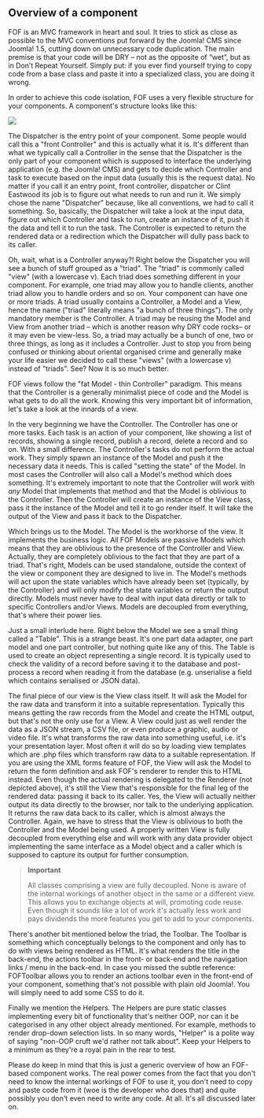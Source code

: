 Overview of a component
-----------------------

FOF is an MVC framework in heart and soul. It tries to stick as close as
possible to the MVC conventions put forward by the Joomla! CMS since
Joomla! 1.5, cutting down on unnecessary code duplication. The main
premise is that your code will be DRY – not as the opposite of “wet”,
but as in Don’t Repeat Yourself. Simply put: if you ever find yourself
trying to copy code from a base class and paste it into a specialized
class, you are doing it wrong.

In order to achieve this code isolation, FOF uses a very flexible
structure for your components. A component's structure looks like this:

![](images/component-structure.png)

The Dispatcher is the entry point of your component. Some people would
call this a "front Controller" and this is actually what it is. It's
different than what we typically call a Controller in the sense that the
Dispatcher is the only part of your component which is supposed to
interface the underlying application (e.g. the Joomla! CMS) and gets to
decide which Controller and task to execute based on the input data
(usually this is the request data). No matter if you call it an entry
point, front controller, dispatcher or Clint Eastwood its job is to
figure out what needs to run and run it. We simply chose the name
"Dispatcher" because, like all conventions, we had to call it something.
So, basically, the Dispatcher will take a look at the input data, figure
out which Controller and task to run, create an instance of it, push it
the data and tell it to run the task. The Controller is expected to
return the rendered data or a redirection which the Dispatcher will
dully pass back to its caller.

Oh, wait, what is a Controller anyway?! Right below the Dispatcher you
will see a bunch of stuff grouped as a "triad". The "triad" is commonly
called "view" (with a lowercase v). Each triad does something different
in your component. For example, one triad may allow you to handle
clients, another triad allow you to handle orders and so on. Your
component can have one or more triads. A triad usually contains a
Controller, a Model and a View, hence the name ("triad" literally means
"a bunch of three things"). The only mandatory member is the Controller.
A triad may be reusing the Model and View from another triad – which is
another reason why DRY code rocks– or it may even be view-less. So, a
triad may actually be a bunch of one, two or three things, as long as it
includes a Controller. Just to stop you from being confused or thinking
about oriental organised crime and generally make your life easier we
decided to call these "views" (with a lowercase v) instead of "triads".
See? Now it is so much better.

FOF views follow the "fat Model - thin Controller" paradigm. This means
that the Controller is a generally minimalist piece of code and the
Model is what gets to do all the work. Knowing this very important bit
of information, let's take a look at the innards of a view.

In the very beginning we have the Controller. The Controller has one or
more tasks. Each task is an action of your component, like showing a
list of records, showing a single record, publish a record, delete a
record and so on. With a small difference. The Controller's tasks do not
perform the actual work. They simply spawn an instance of the Model and
push it the necessary data it needs. This is called "setting the state"
of the Model. In most cases the Controller will also call a Model's
method which does something. It's extremely important to note that the
Controller will work with *any* Model that implements that method and
that the Model is oblivious to the Controller. Then the Controller will
create an instance of the View class, pass it the instance of the Model
and tell it to go render itself. It will take the output of the View and
pass it back to the Dispatcher.

Which brings us to the Model. The Model is the workhorse of the view. It
implements the business logic. All FOF Models are passive Models which
means that they are oblivious to the presence of the Controller and
View. Actually, they are completely oblivious to the fact that they are
part of a triad. That's right, Models can be used standalone, outside
the context of the view or component they are designed to live in. The
Model's methods will act upon the state variables which have already
been set (typically, by the Controller) and will only modify the state
variables or return the output directly. Models must never have to deal
with input data directly or talk to specific Controllers and/or Views.
Models are decoupled from everything, that's where their power lies.

Just a small interlude here. Right below the Model we see a small thing
called a "Table". This is a strange beast. It's one part data adapter,
one part model and one part controller, but nothing quite like any of
this. The Table is used to create an object representing a single
record. It is typically used to check the validity of a record before
saving it to the database and post-process a record when reading it from
the database (e.g. unserialise a field which contains serialised or JSON
data).

The final piece of our view is the View class itself. It will ask the
Model for the raw data and transform it into a suitable representation.
Typically this means getting the raw records from the Model and create
the HTML output, but that's not the only use for a View. A View could
just as well render the data as a JSON stream, a CSV file, or even
produce a graphic, audio or video file. It's what transforms the raw
data into something useful, i.e. it's your presentation layer. Most
often it will do so by loading view templates which are .php files which
transform raw data to a suitable representation. If you are using the
XML forms feature of FOF, the View will ask the Model to return the form
definition and ask FOF's renderer to render this to HTML instead. Even
though the actual rendering is delegated to the Renderer (not depicted
above), it's still the View that's responsible for the final leg of the
rendered data: passing it back to its caller. Yes, the View will
actually neither output its data directly to the browser, nor talk to
the underlying application. It returns the raw data back to its caller,
which is almost always the Controller. Again, we have to stress that the
View is oblivious to both the Controller and the Model being used. A
properly written View is fully decoupled from everything else and will
work with any data provider object implementing the same interface as a
Model object and a caller which is supposed to capture its output for
further consumption.

> **Important**
>
> All classes comprising a view are fully decoupled. None is aware of
> the internal workings of another object in the same or a different
> view. This allows you to exchange objects at will, promoting code
> reuse. Even though it sounds like a lot of work it's actually less
> work and pays dividends the more features you get to add to your
> components.

There's another bit mentioned below the triad, the Toolbar. The Toolbar
is something which conceptually belongs to the component and only has to
do with views being rendered as HTML. It's what renders the title in the
back-end, the actions toolbar in the front- or back-end and the
navigation links / menu in the back-end. In case you missed the subtle
reference: FOFToolbar allows you to render an actions toolbar even in
the front-end of your component, something that's not possible with
plain old Joomla!. You will simply need to add some CSS to do it.

Finally we mention the Helpers. The Helpers are pure static classes
implementing every bit of functionality that's neither OOP, nor can it
be categorised in any other object already mentioned. For example,
methods to render drop-down selection lists. In so many words, "Helper"
is a polite way of saying "non-OOP cruft we'd rather not talk about".
Keep your Helpers to a minimum as they're a royal pain in the rear to
test.

Please do keep in mind that this is just a generic overview of how an
FOF-based component works. The real power comes from the fact that you
don't need to know the internal workings of FOF to use it, you don't
need to copy and paste code from it (woe is the developer who does that)
and quite possibly you don't even need to write any code. At all. It's
all discussed later on.